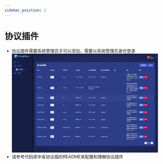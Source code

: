 ```yaml
---
sidebar_position: 2
---
```


# 协议插件
- 协议插件需要系统管理员才可以添加，需要以系统管理员身份登录
![](images/protocol_plug0.png)
- 请参考代码库中各协议插的README来配置和理解协议插件


